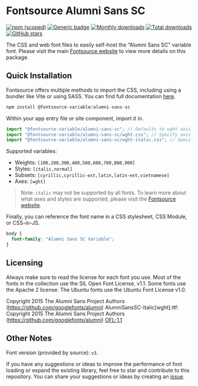 # Fontsource Alumni Sans SC

[![npm (scoped)](https://img.shields.io/npm/v/@fontsource-variable/alumni-sans-sc?color=brightgreen)](https://www.npmjs.com/package/@fontsource-variable/alumni-sans-sc) [![Generic badge](https://img.shields.io/badge/fontsource-passing-brightgreen)](https://github.com/fontsource/fontsource) [![Monthly downloads](https://badgen.net/npm/dm/@fontsource-variable/alumni-sans-sc)](https://github.com/fontsource/fontsource) [![Total downloads](https://badgen.net/npm/dt/@fontsource-variable/alumni-sans-sc)](https://github.com/fontsource/fontsource) [![GitHub stars](https://img.shields.io/github/stars/fontsource/fontsource.svg?style=social&label=Star)](https://github.com/fontsource/fontsource/stargazers)

The CSS and web font files to easily self-host the “Alumni Sans SC” variable font. Please visit the main [Fontsource website](https://fontsource.org/fonts/alumni-sans-sc) to view more details on this package.

## Quick Installation

Fontsource offers multiple methods to import the CSS, including using a bundler like Vite or using SASS. You can find full documentation [here](https://fontsource.org/docs/getting-started/introduction).

```javascript
npm install @fontsource-variable/alumni-sans-sc
```

Within your app entry file or site component, import it in.

```javascript
import "@fontsource-variable/alumni-sans-sc"; // Defaults to wght axis
import "@fontsource-variable/alumni-sans-sc/wght.css"; // Specify axis
import "@fontsource-variable/alumni-sans-sc/wght-italic.css"; // Specify axis and style
```

Supported variables:
- Weights: `[100,200,300,400,500,600,700,800,900]`
- Styles: `[italic,normal]`
- Subsets: `[cyrillic,cyrillic-ext,latin,latin-ext,vietnamese]`
- Axes: `[wght]`

> Note: `italic` may not be supported by all fonts. To learn more about what axes and styles are supported, please visit the [Fontsource website](https://fontsource.org/fonts/alumni-sans-sc).

Finally, you can reference the font name in a CSS stylesheet, CSS Module, or CSS-in-JS.

```css
body {
  font-family: "Alumni Sans SC Variable";
}
```

## Licensing
Always make sure to read the license for each font you use. Most of the fonts in the collection use the SIL Open Font License, v1.1. Some fonts use the Apache 2 license. The Ubuntu fonts use the Ubuntu Font License v1.0.

Copyright 2015 The Alumni Sans Project Authors (https://github.com/googlefonts/alumni) AlumniSansSC-Italic[wght].ttf: Copyright 2015 The Alumni Sans Project Authors (https://github.com/googlefonts/alumni)
[OFL-1.1](https://openfontlicense.org)

## Other Notes
Font version (provided by source): `v3`.

If you have any suggestions or ideas to improve the performance of font loading or expand the existing library, feel free to star and contribute to this repository. You can share your suggestions or ideas by creating an [issue](https://github.com/fontsource/fontsource/issues).